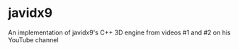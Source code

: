 # javidx9
An implementation of javidx9's C++ 3D engine from videos #1 and #2 on his YouTube channel
